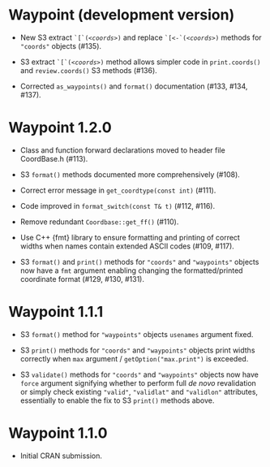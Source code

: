 # Waypoint (development version)

* New S3 extract <code>&#96;[&#96;(<i>&lt;coords&gt;</i>)</code> and replace
  <code>&#96;[<-&#96;(<i>&lt;coords&gt;</i>)</code> methods for `"coords"` objects (#135).

* S3 extract <code>&#96;[&#96;(<i>&lt;coords&gt;</i>)</code> method allows simpler code
  in `print.coords()` and `review.coords()` S3 methods (#136).

* Corrected `as_waypoints()` and `format()` documentation (#133, #134, #137).

# Waypoint 1.2.0

* Class and function forward declarations moved to header file CoordBase.h (#113).

* S3 `format()` methods documented more comprehensively (#108).

* Correct error message in `get_coordtype(const int)` (#111).

* Code improved in `format_switch(const T& t)` (#112, #116).

* Remove redundant `Coordbase::get_ff()` (#110).

* Use C++ {fmt} library to ensure formatting and printing of correct widths when names contain extended ASCII codes (#109, #117).

* S3 `format()` and `print()` methods for `"coords"` and `"waypoints"` objects now have a `fmt` argument enabling changing the formatted/printed
  coordinate format (#129, #130, #131). 

# Waypoint 1.1.1

* S3 `format()` method for `"waypoints"` objects `usenames` argument fixed.

* S3 `print()` methods for `"coords"` and `"waypoints"` objects print widths correctly when `max` argument / `getOption("max.print")` is exceeded.

* S3 `validate()` methods for `"coords"` and `"waypoints"` objects now have `force` argument signifying whether to perform full _de novo_ revalidation
  or simply check existing `"valid"`, `"validlat"` and `"validlon"` attributes, essentially to enable the fix to S3 `print()` methods above.

# Waypoint 1.1.0

* Initial CRAN submission.
